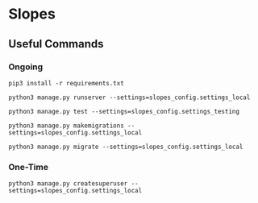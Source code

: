 # Slopes

## Useful Commands

### Ongoing

`pip3 install -r requirements.txt`

`python3 manage.py runserver --settings=slopes_config.settings_local`

`python3 manage.py test --settings=slopes_config.settings_testing`

`python3 manage.py makemigrations --settings=slopes_config.settings_local`

`python3 manage.py migrate --settings=slopes_config.settings_local`

### One-Time

`python3 manage.py createsuperuser --settings=slopes_config.settings_local`

